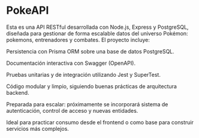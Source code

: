# PokeAPI
Esta es una API RESTful desarrollada con Node.js, Express y PostgreSQL, diseñada para gestionar de forma escalable datos del universo Pokémon: pokemons, entrenadores y combates. El proyecto incluye:

  Persistencia con Prisma ORM sobre una base de datos PostgreSQL.

  Documentación interactiva con Swagger (OpenAPI).

  Pruebas unitarias y de integración utilizando Jest y SuperTest.

  Código modular y limpio, siguiendo buenas prácticas de arquitectura backend.

  Preparada para escalar: próximamente se incorporará sistema de autenticación, control de acceso y nuevas entidades.

  Ideal para practicar consumo desde el frontend o como base para construir servicios más complejos.
